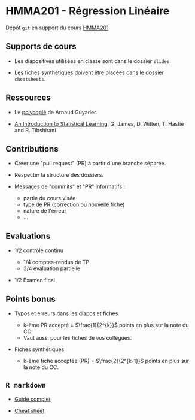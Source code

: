 # HMMA201 - Régression Linéaire

Dépôt `git` en support du cours [HMMA201](https://moodle.umontpellier.fr/course/view.php?id=1509)

## Supports de cours

* Les diapositives utilisées en classe sont dans le dossier `slides`.

* Les fiches synthétiques doivent être placées dans le dossier `cheatsheets`.

## Ressources

* Le [polycopié](https://www.lpsm.paris/pageperso/guyader/files/teaching/Regression.pdf) de Arnaud Guyader.

* [An Introduction to Statistical Learning](https://statlearning.com/), G. James, D. Witten, T. Hastie and R. Tibshirani

## Contributions

* Créer une "pull request" (PR) à partir d'une branche séparée.

* Respecter la structure des dossiers.

* Messages de "commits" et "PR" informatifs :
	* partie du cours visée
	* type de PR (correction ou nouvelle fiche)
	* nature de l'erreur
	* ...

## Evaluations

* 1/2 contrôle continu
	* 1/4 comptes-rendus de TP
	* 3/4 évaluation partielle

* 1/2 Examen final

## Points bonus

* Typos et erreurs dans les diapos et fiches
  * k-ème PR accepté = $\frac{1}{2^{k}}$ points en plus sur la note du CC.
  * Vaut aussi pour les fiches de vos collègues.
  
* Fiches synthétiques
  * k-ème fiche acceptée (PR) = $\frac{2}{2^{k-1}}$ points en plus sur la note du CC.

## `R markdown`

* [Guide complet](https://rmarkdown.rstudio.com/lesson-1.html)

* [Cheat sheet](https://rmarkdown.rstudio.com/lesson-15.html)